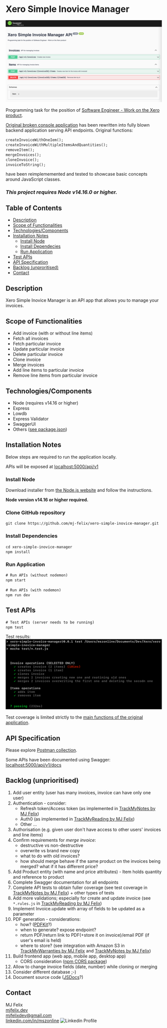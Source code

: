 # Xero Simple Inovice Manager

![SwaggerUI screenshot](screenshot.png)

Programming task for the position of [Software Engineer - Work on the Xero product](https://jobs.lever.co/xero/527b229a-e12f-4531-b744-94a5de63436b).

[Original broken console application](/xero-original-task) has been rewritten into fully blown backend application serving API endpoints. Original functions:
```
createInvoiceWithOneIem();
createInvoiceWithMultipleItemsAndQuantities();
removeItem();
mergeInvoices();
cloneInvoice();
invoiceToString();
```
have been reimplememented and tested to showcase basic concepts around JavaScript classes.

### ***This project requires Node v14.16.0 or higher.***

## Table of Contents

  - [Description](#description)
  - [Scope of Functionalities](#scope-of-functionalities)
  - [Technologies/Components](#technologiescomponents)
  - [Installation Notes](#installation-notes)
    - [Install Node](#install-node)
    - [Install Dependecies](#install-dependencies)
    - [Run Application](#run-application)
  - [Test APIs](#test-apis)
  - [API Specification](#api-specification)
  - [Backlog (unproritised)](#backlog-unprioritised)
  - [Contact](#contact)

## Description

Xero Simple Inovice Manager is an API app that allows you to manage your invoices.

## Scope of Functionalities

 - Add invoice (with or without line items)
 - Fetch all invoices
 - Fetch particular invoice
 - Update particular invoice
 - Delete particular invoice
 - Clone invoice
 - Merge invoices
 - Add line items to particular invoice
 - Remove line items from particular invoice

## Technologies/Components

 - Node (requires v14.16 or higher)
 - Express
 - Lowdb
 - Express Validator
 - SwaggerUI
 - Others ([see package.json](package.json))

## Installation Notes

Below steps are required to run the application locally.

APIs will be exposed at [localhost:5000/api/v1](http://localhost:5000/api/v1)

### Install Node

Download installer from [the Node.js website](https://nodejs.org/en/download/) and follow the instructions. 

**Node version v14.16 or higher required.**

### Clone GitHub repository

```
git clone https://github.com/mj-felix/xero-simple-inovice-manager.git
```

### Install Dependencies

```
cd xero-simple-inovice-manager
npm install
```

### Run Application

```
# Run APIs (without nodemon)
npm start

# Run APIs (with nodemon)
npm run dev
```
## Test APIs

```
# Test APIs (server needs to be running)
npm test
```
Test results:
![API test results](/test/api-test-results.png)

Test coverage is limited strictly to the [main functions of the original application](#xero-simple-inovice-manager).

## API Specification

Please explore [Postman collection](/postman).

Some APIs have been documented using Swagger: [localhost:5000/api/v1/docs](http://localhost:5000/api/v1/docs)

## Backlog (unprioritised)

1. Add user entity (user has many invoices, invoice can have only one user)
2. Authentication - consider:
   - Refresh token/Access token (as implemented in [TrackMyNotes by MJ Felix](https://github.com/mj-felix/track-my-notes#minimum-setup))
   - Auth0 (as implemented in [TrackMyReading by MJ Felix](https://github.com/mj-felix/track-my-reading#auth0))
   - Other ...
3. Authorisation (e.g. given user don't have access to other users' invoices and line items)
4. Confirm requirements for *merge invoice*:
   - destructive vs non-destructive
   - overwrite vs brand new copy
   - what to do with old invoices?
   - how should merge behave if the same product on the invoices being merged? what if it has different price?
5. Add Product entity (with name and price attributes) - Item holds quantity and reference to product
6. Complete Swagger documentation for all endpoints
7. Complete API tests to obtain fuller coverage (see test coverage in [TrackMyNotes by MJ Felix](https://github.com/mj-felix/track-my-notes#test-apis)) + other types of tests
8. Add more validations; especially for create and update invoice (see `*.rules.js` in [TrackMyReading by MJ Felix](https://github.com/mj-felix/track-my-reading/tree/main/backend/models))
9. Implement Invoice.update with array of fields to be updated as a parameter
10. PDF generation - considerations:
    - how? ([PDFKit](https://pdfkit.org)?)
    - when to generate? expose endpoint?
    - return PDF/return link to PDF(+store it on invoice)/email PDF (if user's email is held)
    - where to store? (see integration with Amazon S3 in [TrackMyWarranties by MJ Felix](https://github.com/mj-felix/track-my-warranties#extended-setup) and [TrackMyNotes by MJ Felix](https://github.com/mj-felix/track-my-notes#extended-setup))
11. Build frontend app (web app, mobile app, desktop app)
    - CORS consideration ([npm CORS package](https://www.npmjs.com/package/cors))
12. Allow to change invoice fields (date, number) while cloning or merging
13. Consider different database ;-)
14. Document source code ([JSDocs](https://jsdoc.app)?)

## Contact

MJ Felix<br>
[mjfelix.dev](https://mjfelix.dev)<br>
mjfelixdev@gmail.com<br>
[linkedin.com/in/mszonline](https://www.linkedin.com/in/mjfelix/) ![Linkedin Profile](https://i.stack.imgur.com/gVE0j.png)
